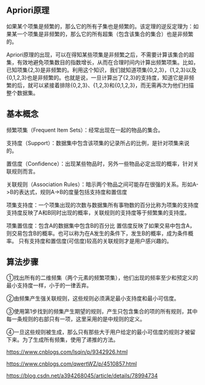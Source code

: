 ## Apriori原理

如果某个项集是频繁的，那么它的所有子集也是频繁的。该定理的逆反定理为：如果某一个项集是非频繁的，那么它的所有超集（包含该集合的集合）也是非频繁的。

Apriori原理的出现，可以在得知某些项集是非频繁之后，不需要计算该集合的超集，有效地避免项集数目的指数增长，从而在合理时间内计算出频繁项集。比如，已知项集{2,3}是非频繁的。利用这个知识，我们就知道项集{0,2,3}，{1,2,3}以及{0,1,2,3}也是非频繁的。也就是说，一旦计算出了{2,3}的支持度，知道它是非频繁的后，就可以紧接着排除{0,2,3}、{1,2,3}和{0,1,2,3}，而无需再次为他们扫描整个数据集。

## 基本概念

频繁项集（Frequent Item Sets）：经常出现在一起的物品的集合。

支持度（Support）：数据集中包含该项集的记录所占的比例，是针对项集来说的。

置信度（Confidence）：出现某些物品时，另外一些物品必定出现的概率，针对关联规则而言。

关联规则（Association Rules）：暗示两个物品之间可能存在很强的关系。形如A->B的表达式，规则A->B的度量包括支持度和置信度

项集支持度：一个项集出现的次数与数据集所有事物数的百分比称为项集的支持度
支持度反映了A和B同时出现的概率，关联规则的支持度等于频繁集的支持度。

项集置信度：包含A的数据集中包含B的百分比
置信度反映了如果交易中包含A，则交易包含B的概率。也可以称为在A发生的条件下，发生B的概率，成为条件概率。
只有支持度和置信度(可信度)较高的关联规则才是用户感兴趣的。

## 算法步骤

①找出所有的二维频集（两个元素的频繁项集），他们出现的频率至少和预定义的最小支持度一样，小于的一律丢弃。

②由频集产生强关联规则，这些规则必须满足最小支持度和最小可信度。

③使用第1步找到的频集产生期望的规则，产生只包含集合的项的所有规则，其中每一条规则的右部只有一项，这里采用的是中规则的定义。

④一旦这些规则被生成，那么只有那些大于用户给定的最小可信度的规则才被留下来。为了生成所有频集，使用了递推的方法。

https://www.cnblogs.com/lsqin/p/9342926.html

https://www.cnblogs.com/qwertWZ/p/4510857.html

https://blog.csdn.net/a394268045/article/details/78994734
